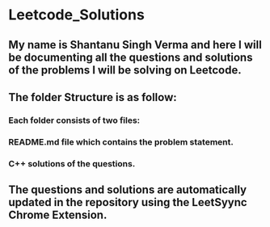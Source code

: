 # Leetcode_Solutions<br>
## My name is Shantanu Singh Verma and here I will be documenting all the questions and solutions of the problems I will be solving on Leetcode.<br>
## The folder Structure is as follow:<br>
### Each folder consists of two files:<br>
### README.md file which contains the problem statement.<br>
### C++ solutions of the questions.
## The questions and solutions are automatically updated in the repository using the LeetSyync Chrome Extension.
